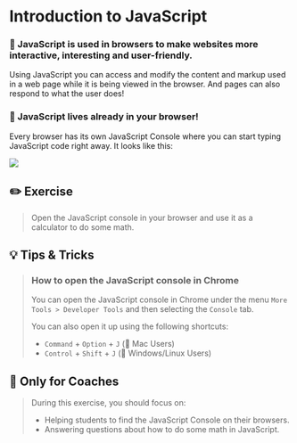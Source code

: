 # Introduction to JavaScript

### 🌟 JavaScript is used in browsers to make websites more interactive, interesting and user-friendly.

Using JavaScript you can access and modify the content and markup used in a web page while it is being viewed in the browser. And pages can also respond to what the user does!

### 🌟 JavaScript lives already in your browser!

Every browser has its own JavaScript Console where you can start typing JavaScript code right away. It looks like this:

[![](http://cd.sseu.re/20170208-6yzwh.png)](http://cd.sseu.re/20170208-6yzwh.png)

## ✏️ Exercise

> Open the JavaScript console in your browser and use it as a calculator to do some math.


## 💡 Tips & Tricks

> ### How to open the JavaScript console in Chrome
>
> You can open the JavaScript console in Chrome under the menu `More Tools > Developer Tools` and then selecting the `Console` tab.
>
> You can also open it up using the following shortcuts:
>
> + `Command` + `Option` + `J` (🍎 Mac Users)
> + `Control` + `Shift` + `J` (🐧 Windows/Linux Users)


## 🎩 Only for Coaches

> During this exercise, you should focus on:
>
> + Helping students to find the JavaScript Console on their browsers.
> + Answering questions about how to do some math in JavaScript.
